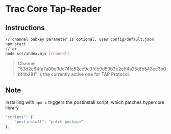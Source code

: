 # Trac Core Tap-Reader

## Instructions

```bash
// channel pubkey parameter is optional, uses config/default.json 
npm start 
// or
node src/index.mjs [channel]
```

> Channel "53d2e64fa7a09e9dc74fc52ee9e9feb9d59b3e2cff4a25dfb543ec3b0bf4b281" is the currently active one for TAP Protocol.

## Note

Installing with `npm i` triggers the postinstall script, which patches hypercore library.

```js
"scripts": {
    "postinstall": "patch-package"
},
```
